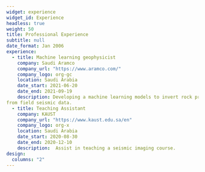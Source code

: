 ```yaml
---
widget: experience
widget_id: Experience
headless: true
weight: 50
title: Professional Experience
subtitle: null
date_format: Jan 2006
experience:
  - title: Machine learning geophysicist 
    company: Saudi Aramco
    company_url: "https://www.aramco.com/"
    company_logo: org-gc
    location: Saudi Arabia
    date_start: 2021-06-20
    date_end: 2021-09-19
    description: Developing a machine learning models to invert rock properties, specifically acoustic impedance, Vp/Vs and density
from field seismic data.
  - title: Teaching Assistant
    company: KAUST
    company_url: "https://www.kaust.edu.sa/en"
    company_logo: org-x
    location: Saudi Arabia
    date_start: 2020-08-30
    date_end: 2020-12-10
    description:  Assist in teaching a seismic imaging course. 
design:
  columns: "2"
---
```

